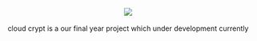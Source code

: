 <p align="center">
 <img src="https://readme-typing-svg.demolab.com?font=Bebas+Neue&weight=900&size=24&letterSpacing=4px&duration=2000&pause=2000&color=2B97FFFF&center=true&width=435&lines=CLOUD CRYPT"/></a>
<br>
<br>
cloud crypt is a our final year project which under development currently 
